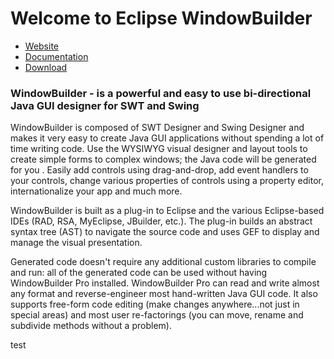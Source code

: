 # Welcome to Eclipse WindowBuilder
* [Website](https://www.eclipse.org/windowbuilder/)
* [Documentation](https://help.eclipse.org/2019-12/index.jsp?topic=%2Forg.eclipse.wb.doc.user%2Fhtml%2Findex.html&cp%3D94)
* [Download](https://www.eclipse.org/windowbuilder/download.php)

### WindowBuilder - is a powerful and easy to use bi-directional Java GUI designer for SWT and Swing

WindowBuilder is composed of SWT Designer and Swing Designer and makes it very easy to create
Java GUI applications without spending a lot of time writing code. Use the WYSIWYG visual designer
and layout tools to create simple forms to complex windows; the Java code will be generated for you
. Easily add controls using drag-and-drop, add event handlers to your controls, change various
properties of controls using a property editor, internationalize your app and much more.

WindowBuilder is built as a plug-in to Eclipse and the various Eclipse-based IDEs
(RAD, RSA, MyEclipse, JBuilder, etc.). The plug-in builds an abstract syntax tree (AST) to
navigate the source code and uses GEF to display and manage the visual presentation.

Generated code doesn't require any additional custom libraries to compile and run: 
all of the generated code can be used without having WindowBuilder Pro installed. 
WindowBuilder Pro can read and write almost any format and reverse-engineer most hand-written 
Java GUI code. It also supports free-form code editing (make changes anywhere...not just in 
special areas) and most user re-factorings (you can move, rename and subdivide methods 
without a problem).

test
